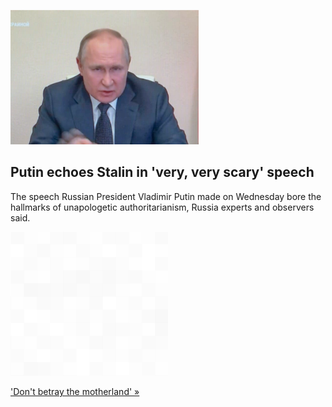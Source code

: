
![Putin echoes Stalin in 'very, very scary' speech](./20220317235838.png)
## Putin echoes Stalin in 'very, very scary' speech

The speech Russian President Vladimir Putin made on Wednesday bore the hallmarks of unapologetic authoritarianism, Russia experts and observers said.

![pic](../square_bg.png)

['Don't betray the motherland' »](https://www.yahoo.com/news/putin-echoes-stalin-in-very-very-scary-speech-185956140.html)
